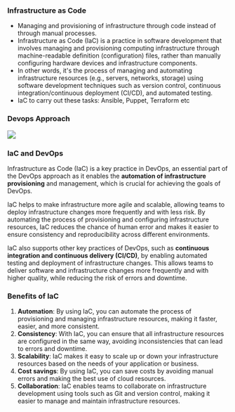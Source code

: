 ### Infrastructure as Code

- Managing and provisioning of infrastructure through code instead of through manual processes.
- Infrastructure as Code (IaC) is a practice in software development that involves managing and provisioning computing infrastructure through machine-readable definition (configuration) files, rather than manually configuring hardware devices and infrastructure components.
- In other words, it's the process of managing and automating infrastructure resources (e.g., servers, networks, storage) using software development techniques such as version control, continuous integration/continuous deployment (CI/CD), and automated testing.
- IaC to carry out these tasks: Ansible, Puppet, Terraform etc

### Devops Approach

<img src="https://cdn.mos.cms.futurecdn.net/EFgXKNVuN9gZ2wZThqdeYC-1200-75.jpg.webp" style="zoom:120%;" />

 ### IaC and DevOps

Infrastructure as Code (IaC) is a key practice in DevOps, an essential part of the DevOps approach as it enables the **automation of infrastructure provisioning** and management, which is crucial for achieving the goals of DevOps.

IaC helps to make infrastructure more agile and scalable, allowing teams to deploy infrastructure changes more frequently and with less risk. By automating the process of provisioning and configuring infrastructure resources, IaC reduces the chance of human error and makes it easier to ensure consistency and reproducibility across different environments.

IaC also supports other key practices of DevOps, such as **continuous integration and continuous delivery (CI/CD)**, by enabling automated testing and deployment of infrastructure changes. This allows teams to deliver software and infrastructure changes more frequently and with higher quality, while reducing the risk of errors and downtime.

### Benefits of IaC

1. **Automation**: By using IaC, you can automate the process of provisioning and managing infrastructure resources, making it faster, easier, and more consistent.
2. **Consistency**: With IaC, you can ensure that all infrastructure resources are configured in the same way, avoiding inconsistencies that can lead to errors and downtime.
3. **Scalability**: IaC makes it easy to scale up or down your infrastructure resources based on the needs of your application or business.
4. **Cost savings**: By using IaC, you can save costs by avoiding manual errors and making the best use of cloud resources.
5. **Collaboration**: IaC enables teams to collaborate on infrastructure development using tools such as Git and version control, making it easier to manage and maintain infrastructure resources.

